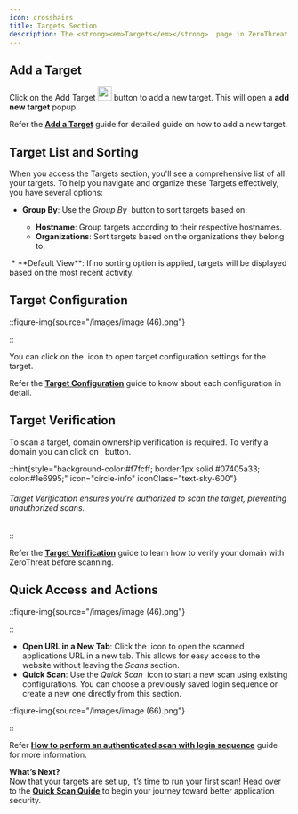 ```yaml
---
icon: crosshairs
title: Targets Section
description: The <strong><em>Targets</em></strong>  page in ZeroThreat is your central hub for managing all aspects of scanning targets. From adding new targets to configuring and verifying them, this section provides all the tools you need to manage your web application security.
---
```


## Add a Target

Click on the Add Target <img src="/images/image (49).png" alt="" data-size="line" style="display:inline; padding:0px; margin: 0px; width:25px;"> button to add a new target. This will open a **add new target** popup.

Refer the [**Add a Target**](add-a-target.md 'mention') guide for detailed guide on how to add a new target.

## Target List and Sorting

When you access the Targets section, you'll see a comprehensive list of all your targets. To help you navigate and organize these Targets effectively, you have several options:

- **Group By**: Use the _Group By_ <img src="/images/image (54).png" alt="" data-size="line" style="display:inline"> button to sort targets based on:

  - **Hostname**: Group targets according to their respective hostnames.
  - **Organizations**: Sort targets based on the organizations they belong to.

<img src="/images/image (53).png" alt="">
* **Default View**: If no sorting option is applied, targets will be displayed based on the most recent activity.

## Target Configuration&#x20;

::fiqure-img{source="/images/image (46).png"}

<!-- <img src="/images/image (46).png" alt="" > -->

::

You can click on the <img src="/images/image (47).png" alt="" data-size="original" style="display:inline; margin:0px; padding:0px;"> icon to open target configuration settings for the target.

Refer the [**Target Configuration**](target-configuration.md 'mention') guide to know about each configuration in detail.

## Target Verification

To scan a target, domain ownership verification is required. To verify a domain you can click on <img src="/images/image (48).png" alt="" data-size="original" style="display:inline; margin:0px 2px; padding:0px;"> button.

::hint{style="background-color:#f7fcff; border:1px solid #07405a33; color:#1e6995;" icon="circle-info" iconClass="text-sky-600"}

<h6> Target Verification ensures you’re authorized to scan the target, preventing unauthorized scans.</h6>
::

Refer the [**Target Verification**](target-verification.md 'mention') guide to learn how to verify your domain with ZeroThreat before scanning.

## Quick Access and Actions

::fiqure-img{source="/images/image (46).png"}

<!-- <img src="/images/image (46).png" alt="" > -->

::

- **Open URL in a New Tab**: Click the <img src="/images/image (63).png" alt="" style="display:inline" > icon to open the scanned applications URL in a new tab. This allows for easy access to the website without leaving the _Scans_ section.
- **Quick Scan**: Use the _Quick Scan_ <img src="/images/image (65).png" alt="" style="display:inline"> icon to start a new scan using existing configurations. You can choose a previously saved login sequence or create a new one directly from this section.

::fiqure-img{source="/images/image (66).png"}

<!-- <img src="/images/image (66).png" alt="" > -->

::

Refer [**How to perform an authenticated scan with login sequence**](../getting-started/authenticated-scan/scan-with-login-sequence#how-to-perform-an-authenticated-scan-with-login-sequence 'mention') guide for more information.

**What’s Next?**\
Now that your targets are set up, it’s time to run your first scan! Head over to the [**Quick Scan Quide**](../getting-started/publish-your-docs.md 'mention') to begin your journey toward better application security.
